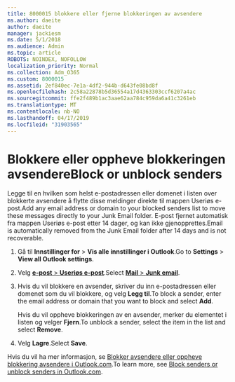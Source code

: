 ```yaml
---
title: 8000015 blokkere eller fjerne blokkeringen av avsendere
ms.author: daeite
author: daeite
manager: jackiesm
ms.date: 5/1/2018
ms.audience: Admin
ms.topic: article
ROBOTS: NOINDEX, NOFOLLOW
localization_priority: Normal
ms.collection: Adm_O365
ms.custom: 8000015
ms.assetid: 2ef840ec-7e1a-4df2-944b-d643fe08bd8f
ms.openlocfilehash: 2c58a22878b5d36554a17d4363303ccf6207a4ac
ms.sourcegitcommit: ffe2f489b1ac3aae62aa784c959da6a41c3261eb
ms.translationtype: MT
ms.contentlocale: nb-NO
ms.lasthandoff: 04/17/2019
ms.locfileid: "31903565"
---
```

# <a name="block-or-unblock-senders"></a><span data-ttu-id="72c10-102">Blokkere eller oppheve blokkeringen avsendere</span><span class="sxs-lookup"><span data-stu-id="72c10-102">Block or unblock senders</span></span>

<span data-ttu-id="72c10-103">Legge til en hvilken som helst e-postadressen eller domenet i listen over blokkerte avsendere å flytte disse meldinger direkte til mappen Useriøs e-post.</span><span class="sxs-lookup"><span data-stu-id="72c10-103">Add any email address or domain to your blocked senders list to move these messages directly to your Junk Email folder.</span></span> <span data-ttu-id="72c10-104">E-post fjernet automatisk fra mappen Useriøs e-post etter 14 dager, og kan ikke gjenopprettes.</span><span class="sxs-lookup"><span data-stu-id="72c10-104">Email is automatically removed from the Junk Email folder after 14 days and is not recoverable.</span></span>
  
1. <span data-ttu-id="72c10-105">Gå til **Innstillinger for** \> **Vis alle innstillinger i Outlook**.</span><span class="sxs-lookup"><span data-stu-id="72c10-105">Go to **Settings** \> **View all Outlook settings**.</span></span> 
    
2. <span data-ttu-id="72c10-106">Velg [ **e-post** \> **Useriøs e-post**](https://outlook.live.com/mail/options/mail/junkEmail).</span><span class="sxs-lookup"><span data-stu-id="72c10-106">Select [**Mail** \> **Junk email**](https://outlook.live.com/mail/options/mail/junkEmail).</span></span> 
    
3. <span data-ttu-id="72c10-107">Hvis du vil blokkere en avsender, skriver du inn e-postadressen eller domenet som du vil blokkere, og velg **Legg til**.</span><span class="sxs-lookup"><span data-stu-id="72c10-107">To block a sender, enter the email address or domain that you want to block and select **Add**.</span></span> 
    
    <span data-ttu-id="72c10-108">Hvis du vil oppheve blokkeringen av en avsender, merker du elementet i listen og velger **Fjern**.</span><span class="sxs-lookup"><span data-stu-id="72c10-108">To unblock a sender, select the item in the list and select **Remove**.</span></span>
    
4. <span data-ttu-id="72c10-109">Velg **Lagre**.</span><span class="sxs-lookup"><span data-stu-id="72c10-109">Select **Save**.</span></span> 
    
<span data-ttu-id="72c10-110">Hvis du vil ha mer informasjon, se [Blokker avsendere eller oppheve blokkering avsendere i Outlook.com](https://go.microsoft.com/fwlink/p/?linkid=873133).</span><span class="sxs-lookup"><span data-stu-id="72c10-110">To learn more, see [Block senders or unblock senders in Outlook.com](https://go.microsoft.com/fwlink/p/?linkid=873133).</span></span>
  

